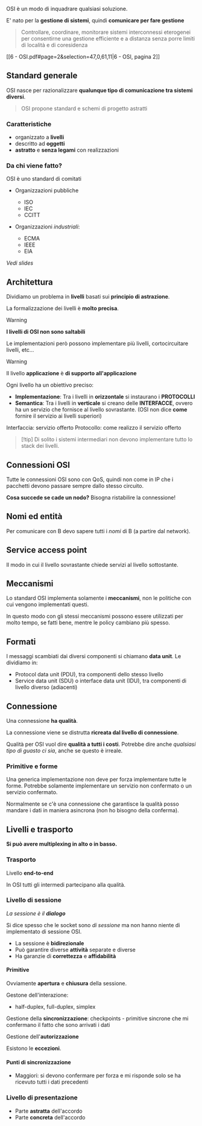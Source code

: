 OSI è un modo di inquadrare qualsiasi soluzione.

E' nato per la **gestione di sistemi**, quindi **comunicare per fare gestione**

> Controllare, coordinare, monitorare sistemi interconnessi eterogenei per consentirne una gestione efficiente e a distanza senza porre limiti di località e di coresidenza

[[6 - OSI.pdf#page=2&selection=47,0,61,11|6 - OSI, pagina 2]]

## Standard generale
OSI nasce per razionalizzare **qualunque tipo di comunicazione tra sistemi diversi**.

> OSI propone standard e schemi di progetto astratti

### Caratteristiche
- organizzato a **livelli**
- descritto ad **oggetti**
- **astratto** e **senza legami** con realizzazioni

### Da chi viene fatto?
OSI è uno standard di comitati

- Organizzazioni pubbliche
	- ISO
	- IEC
	- CCITT

- Organizzazioni *industriali*:
	- ECMA
	- IEEE
	- EIA

*Vedi slides*

## Architettura

Dividiamo un problema in **livelli** basati sui **principio di astrazione**. 

La formalizzazione dei livelli è **molto precisa**.

> [!warning] 
> **I livelli di OSI non sono saltabili**
> 
> Le implementazioni però possono implementare più livelli, cortocircuitare livelli, etc...

>[!warning] 
>Il livello **applicazione** è **di supporto all'applicazione**

Ogni livello ha un obiettivo preciso:
- **Implementazione**: Tra i livelli in **orizzontale** si instaurano i **PROTOCOLLI**
- **Semantica**: Tra i livelli in **verticale** si creano delle **INTERFACCE**, ovvero ha un servizio che fornisce al livello sovrastante. (OSI non dice **come** fornire il servizio ai livelli superiori)

Interfaccia: servizio offerto
Protocollo: come realizzo il servizio offerto


> [!tip] Di solito i sistemi intermediari non devono implementare tutto lo stack dei livelli.

## Connessioni OSI

Tutte le connessioni OSI sono con QoS, quindi non come in IP che i pacchetti devono passare sempre dallo stesso circuito.

**Cosa succede se cade un nodo?** Bisogna ristabilire la connessione!

## Nomi ed entità

Per comunicare con B devo sapere tutti i *nomi* di B (a partire dal network).

## Service access point
Il modo in cui il livello sovrastante chiede servizi al livello sottostante.

## Meccanismi
Lo standard OSI implementa solamente i **meccanismi**, non le politiche con cui vengono implementati questi.

In questo modo con gli stessi meccanismi possono essere utilizzati per molto tempo, se fatti bene, mentre le policy cambiano più spesso.

## Formati
I messaggi scambiati dai diversi componenti si chiamano **data unit**. Le dividiamo in:
- Protocol data unit (PDU), tra componenti dello stesso livello
- Service data unit (SDU) o interface data unit (IDU), tra componenti di livello diverso (adiacenti)

## Connessione

Una connessione **ha qualità**.

La connessione viene se distrutta **ricreata dal livello di connessione**.

Qualità per OSI vuol dire **qualità a tutti i costi**. Potrebbe dire anche *qualsiasi tipo di guasto ci sia*, anche se questo è irreale.
### Primitive e forme

Una generica implementazione non deve per forza implementare tutte le forme. Potrebbe solamente implementare un servizio non confermato o un servizio confermato.

Normalmente se c'è una connessione che garantisce la qualità posso mandare i dati in maniera asincrona (non ho bisogno della conferma).


## Livelli e trasporto

**Si può avere multiplexing in alto o in basso.** 

### Trasporto

Livello **end-to-end**

In OSI tutti gli intermedi partecipano alla qualità.

### Livello di sessione 

*La sessione è il **dialogo***

Si dice spesso che le socket sono *di sessione* ma non hanno niente di implementato di sessione OSI.

- La sessione è **bidirezionale**
- Può garantire diverse **attività** separate e diverse
- Ha garanzie di **correttezza** e **affidabilità**

#### Primitive

Ovviamente **apertura** e **chiusura** della sessione.

Gestone dell'interazione:
- half-duplex, full-duplex, simplex

Gestione della **sincronizzazione**: checkpoints - primitive sincrone che mi confermano il fatto che sono arrivati i dati

Gestione dell'**autorizzazione**


Esistono le **eccezioni**.

#### Punti di sincronizzazione

- Maggiori: si devono confermare per forza e mi risponde solo se ha ricevuto tutti i dati precedenti


### Livello di presentazione

- Parte **astratta** dell'accordo
- Parte **concreta** dell'accordo

